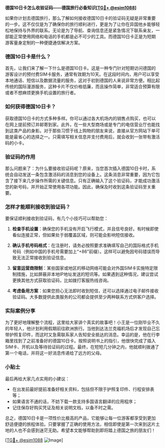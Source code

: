 **德国10日卡怎么收验证码——德国旅行必备知识[[TG💪+ @esim1088](https://t.me/s/esim1088)]**

如果你计划去德国旅行，那么了解如何接收德国10日卡的验证码无疑是非常重要的一步。这不仅仅是为了确保你的旅行顺利进行，更是为了让你在异国他乡能够轻松地保持与外界的联系。无论是为了导航、查询信息还是紧急情况下联系亲友，一部能正常使用网络和电话的手机都是必不可少的工具。而德国10日卡正是为短期游客量身定制的一种便捷通信解决方案。

### 德国10日卡是什么？

首先，让我们来了解一下什么是德国10日卡。这是一种专门针对短期访问德国的游客设计的预付费SIM卡服务，通常有效期为10天。在这段时间内，用户可以享受本地通话、短信以及数据流量的服务，这对于初到德国的人来说非常方便。相比起传统的国际漫游服务，这种卡片不仅价格低廉，而且操作简单，非常适合预算有限或者不想麻烦更换手机设置的旅行者。

### 如何获得德国10日卡？

获取德国10日卡的方式多种多样。你可以通过各大机场内的销售点购买，也可以在网上提前预订并邮寄到家。此外，在一些大型商场或是专门的电信营业厅也能找到这类产品的身影。对于那些习惯于线上购物的朋友来说，直接从官方网站下单可能是最省心的选择之一。只需填写相关信息并支付费用后，就会收到一张带有激活码的小卡。

### 验证码的作用

那么问题来了：为什么要接收验证码呢？原来，当您首次插入德国10日卡时，系统会自动发送一条包含激活码的消息到您的设备上。这条消息非常重要，因为它包含了接下来几步操作所需的关键信息。只有正确输入了这个验证码，才能成功激活您的新号码，并开始正常使用各项功能。因此，确保及时收到这条验证码至关重要。

### 怎样才能顺利接收到验证码？

要保证顺利接收到验证码，有几个小技巧可以帮助您：

1. **检查手机设置**：确保您的手机没有开启飞行模式，并且信号良好。有时候即使看似连接正常，但如果处于弱覆盖区域，则可能会影响短信接收。
   
2. **确认手机号码格式**：在注册时，请务必按照要求准确填写自己的国际格式手机号码（例如中国的手机号需要加上“+86”前缀）。这样可以避免因号码错误而导致无法正常接收到验证信息。

3. **留意运营商限制**：某些国家或地区的移动网络可能会对外国SIM卡实施特定限制措施，比如屏蔽非本地IP地址发送的短讯等。如果遇到这种情况，建议尝试更换其他方式获取验证码，比如拨打客服热线咨询。

4. **考虑备用方案**：如果您担心无法即时收到短信，还可以选择通过电子邮件接收验证码。大多数提供此类服务的公司都会提供至少两种联系方式供客户选择。

### 实际案例分享

为了更好地理解整个流程，这里给大家讲个真实的故事吧！小王是一位刚毕业不久的年轻人，他计划利用假期前往欧洲旅行。当他到达法兰克福机场后才发现自己忘带护照复印件，而这时又急需联系家人告知安全抵达的消息。幸运的是，他在行李箱里找到了之前准备好的德国10日卡。按照说明书上的指引，他很快完成了插入SIM卡、开机以及等待验证码的过程。最终，在短短几分钟之内，他就顺利拨通了第一个电话，并将这一好消息传递给了远方的父母。

### 小贴士

最后再给大家几点实用的小建议：
- 在出发前最好提前准备好相关资料，包括但不限于护照复印件、行程安排表等；
- 如果语言不通的话，不妨下载一款支持多国语言翻译的应用程序；
- 记住保存好购买凭证及相关说明文档，以备不时之需。

总之，德国10日卡是一项性价比极高的产品，它能够让每一位游客都享受到更加舒适便捷的旅程体验。只要掌握了正确的使用方法，相信即使是第一次来到这片土地的人也不会感到迷茫无助。希望本文能够帮助到即将踏上德国之旅的朋友们！

[[TG💪+ @esim1088](https://t.me/s/esim1088) ![Image](https://i.postimg.cc/4NQfJmqS/Snipaste-2025-05-13-00-14-12.png)]